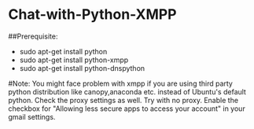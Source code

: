 # Chat-with-Python-XMPP

##Prerequisite:
- sudo apt-get install python
- sudo apt-get install python-xmpp
- sudo apt-get install python-dnspython

#Note: You might face problem with xmpp if you are using third party python distribution like canopy,anaconda etc. instead of Ubuntu's default python. Check the proxy settings as well. Try with no proxy. Enable the checkbox for "Allowing less secure apps to access your account" in your gmail settings.



